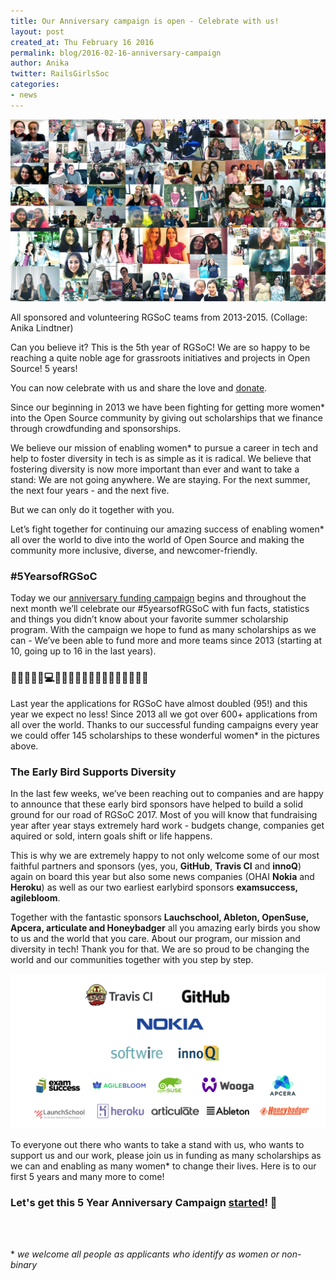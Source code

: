```yaml
---
title: Our Anniversary campaign is open - Celebrate with us!
layout: post
created_at: Thu February 16 2016
permalink: blog/2016-02-16-anniversary-campaign
author: Anika
twitter: RailsGirlsSoc
categories:
- news
---
```


![](/img/blog/2017/RGSoC_alumna_2013-2016.jpg)
<div class="image-credits">All sponsored and volunteering RGSoC teams from  2013-2015. (Collage: Anika Lindtner)</div>


Can you believe it? This is the 5th year of RGSoC! We are so happy to be reaching a quite noble age for grassroots initiatives and projects in Open Source! 5 years! 

You can now celebrate with us and share the love and [donate](https://railsgirlssummerofcode.org/campaign/). 

Since our beginning in 2013 we have been fighting for getting more women\* into the Open Source community by giving out scholarships that we finance through crowdfunding and  sponsorships. 

We believe our mission of enabling women\* to pursue a career in tech and help to foster diversity in tech is as simple as it is radical. We believe that fostering diversity is now more important than ever and want to take a stand: We are not going anywhere. We are staying. For the next summer, the next four years - and the next five. 

But we can only do it together with you.

Let’s fight together for continuing our amazing success of enabling women* all over the world to dive into the world of Open Source and making the community more inclusive, diverse, and newcomer-friendly.

### #5YearsofRGSoC 

Today we our [anniversary funding campaign](https://railsgirlssummerofcode.org/campaign/) begins and throughout the next month we’ll celebrate our #5yearsofRGSoC with fun facts, statistics and things you didn’t know about your favorite summer scholarship program. With the campaign we hope to fund as many scholarships as we can - We’ve been able to fund more and more teams since 2013 (starting at 10, going up to 16 in the last years).

### 🎂🎈🎉✊🏾💻🚀👧🏾👧🏿👧🏼👧🏻👧🏽✨🎈🎂

Last year the applications for RGSoC have almost doubled (95!) and this year we expect no less! Since 2013 all we got over 600+ applications from all over the world. Thanks to our successful funding campaigns every year we could offer 145 scholarships to these wonderful women\* in the pictures above. 



### The Early Bird Supports Diversity

In the last few weeks, we’ve been reaching out to companies and are happy to announce that these early bird sponsors have helped to build a solid ground for our road of RGSoC 2017. Most of you will know that fundraising year after year stays extremely hard work - budgets change, companies get aquired or sold, intern goals shift or life happens. 

This is why we are extremely happy to not only welcome some of our most faithful partners and sponsors (yes, you, **GitHub**, **Travis CI** and **innoQ**) again on board this year but also some news companies (OHAI **Nokia** and **Heroku**) as well as our two earliest earlybird sponsors **examsuccess, agilebloom**. 

Together with the fantastic sponsors **Lauchschool, Ableton, OpenSuse, Apcera, articulate and Honeybadger** all you amazing early birds you show to us and the world that you care. About our program, our mission and diversity in tech! Thank you for that. We are so proud to be changing the world and our communities together with you step by step.

<a href="https://railsgirlssummerofcode.org/sponsors/"><img src="/img/blog/2017/2017-02-16-earlybirds.png"></a>


To everyone out there who wants to take a stand with us, who wants to support us and our work, please join us in funding as many scholarships as we can and enabling as many women* to change their lives. Here is to our first 5 years and many more to come!

### Let's get this 5 Year Anniversary Campaign [started](https://railsgirlssummerofcode.org/campaign/)! 🎂 



<br><br>

\* *we welcome all people as applicants who identify as women or non-binary*



